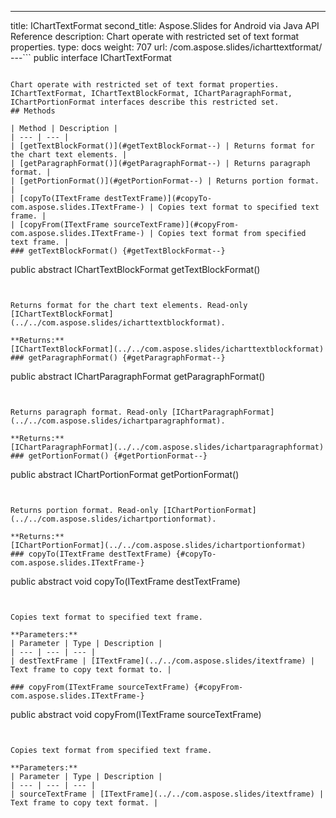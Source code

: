 ---
title: IChartTextFormat
second_title: Aspose.Slides for Android via Java API Reference
description: Chart operate with restricted set of text format properties.
type: docs
weight: 707
url: /com.aspose.slides/icharttextformat/
---```
public interface IChartTextFormat
```

Chart operate with restricted set of text format properties. IChartTextFormat, IChartTextBlockFormat, IChartParagraphFormat, IChartPortionFormat interfaces describe this restricted set.
## Methods

| Method | Description |
| --- | --- |
| [getTextBlockFormat()](#getTextBlockFormat--) | Returns format for the chart text elements. |
| [getParagraphFormat()](#getParagraphFormat--) | Returns paragraph format. |
| [getPortionFormat()](#getPortionFormat--) | Returns portion format. |
| [copyTo(ITextFrame destTextFrame)](#copyTo-com.aspose.slides.ITextFrame-) | Copies text format to specified text frame. |
| [copyFrom(ITextFrame sourceTextFrame)](#copyFrom-com.aspose.slides.ITextFrame-) | Copies text format from specified text frame. |
### getTextBlockFormat() {#getTextBlockFormat--}
```
public abstract IChartTextBlockFormat getTextBlockFormat()
```


Returns format for the chart text elements. Read-only [IChartTextBlockFormat](../../com.aspose.slides/icharttextblockformat).

**Returns:**
[IChartTextBlockFormat](../../com.aspose.slides/icharttextblockformat)
### getParagraphFormat() {#getParagraphFormat--}
```
public abstract IChartParagraphFormat getParagraphFormat()
```


Returns paragraph format. Read-only [IChartParagraphFormat](../../com.aspose.slides/ichartparagraphformat).

**Returns:**
[IChartParagraphFormat](../../com.aspose.slides/ichartparagraphformat)
### getPortionFormat() {#getPortionFormat--}
```
public abstract IChartPortionFormat getPortionFormat()
```


Returns portion format. Read-only [IChartPortionFormat](../../com.aspose.slides/ichartportionformat).

**Returns:**
[IChartPortionFormat](../../com.aspose.slides/ichartportionformat)
### copyTo(ITextFrame destTextFrame) {#copyTo-com.aspose.slides.ITextFrame-}
```
public abstract void copyTo(ITextFrame destTextFrame)
```


Copies text format to specified text frame.

**Parameters:**
| Parameter | Type | Description |
| --- | --- | --- |
| destTextFrame | [ITextFrame](../../com.aspose.slides/itextframe) | Text frame to copy text format to. |

### copyFrom(ITextFrame sourceTextFrame) {#copyFrom-com.aspose.slides.ITextFrame-}
```
public abstract void copyFrom(ITextFrame sourceTextFrame)
```


Copies text format from specified text frame.

**Parameters:**
| Parameter | Type | Description |
| --- | --- | --- |
| sourceTextFrame | [ITextFrame](../../com.aspose.slides/itextframe) | Text frame to copy text format. |

